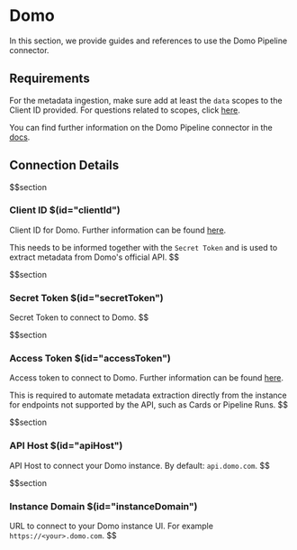 # Domo

In this section, we provide guides and references to use the Domo Pipeline connector.

## Requirements

For the metadata ingestion, make sure add at least the `data` scopes to the Client ID provided. For questions related to scopes, click <a href="https://developer.domo.com/portal/1845fc11bbe5d-api-authentication" target="_blank">here</a>.

You can find further information on the Domo Pipeline connector in the <a href="https://docs.open-metadata.org/connectors/pipeline/domo-pipeline" target="_blank">docs</a>.

## Connection Details

$$section
### Client ID $(id="clientId")

Client ID for Domo. Further information can be found <a href="https://docs.open-metadata.org/connectors/database/domo-database/troubleshoot#how-to-find-clientid" target="_blank">here</a>.

This needs to be informed together with the `Secret Token` and is used to extract metadata from Domo's official API.
$$

$$section
### Secret Token $(id="secretToken")

Secret Token to connect to Domo.
$$

$$section
### Access Token $(id="accessToken")

Access token to connect to Domo. Further information can be found <a href="https://docs.open-metadata.org/connectors/database/domo-database/troubleshoot#where-to-find-accesstoken" target="_blank">here</a>.

This is required to automate metadata extraction directly from the instance for endpoints not supported by the API, such as Cards or Pipeline Runs.
$$

$$section
### API Host $(id="apiHost")

API Host to connect your Domo instance. By default: `api.domo.com`.
$$

$$section
### Instance Domain $(id="instanceDomain")

URL to connect to your Domo instance UI. For example `https://<your>.domo.com`.
$$

